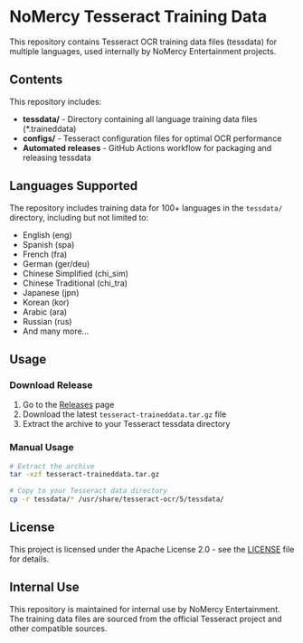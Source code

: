 # NoMercy Tesseract Training Data

This repository contains Tesseract OCR training data files (tessdata) for multiple languages, used internally by NoMercy Entertainment projects.

## Contents

This repository includes:
- **tessdata/** - Directory containing all language training data files (*.traineddata)
- **configs/** - Tesseract configuration files for optimal OCR performance
- **Automated releases** - GitHub Actions workflow for packaging and releasing tessdata

## Languages Supported

The repository includes training data for 100+ languages in the `tessdata/` directory, including but not limited to:
- English (eng)
- Spanish (spa) 
- French (fra)
- German (ger/deu)
- Chinese Simplified (chi_sim)
- Chinese Traditional (chi_tra)
- Japanese (jpn)
- Korean (kor)
- Arabic (ara)
- Russian (rus)
- And many more...

## Usage

### Download Release
1. Go to the [Releases](../../releases) page
2. Download the latest `tesseract-traineddata.tar.gz` file
3. Extract the archive to your Tesseract tessdata directory

### Manual Usage
```bash
# Extract the archive
tar -xzf tesseract-traineddata.tar.gz

# Copy to your Tesseract data directory
cp -r tessdata/* /usr/share/tesseract-ocr/5/tessdata/
```

## License

This project is licensed under the Apache License 2.0 - see the [LICENSE](LICENSE) file for details.

## Internal Use

This repository is maintained for internal use by NoMercy Entertainment. The training data files are sourced from the official Tesseract project and other compatible sources.